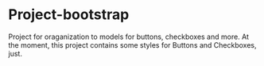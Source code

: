 # Project-bootstrap
Project for oraganization to models for buttons, checkboxes and more.
At the moment, this project contains some styles for Buttons and Checkboxes, just.
